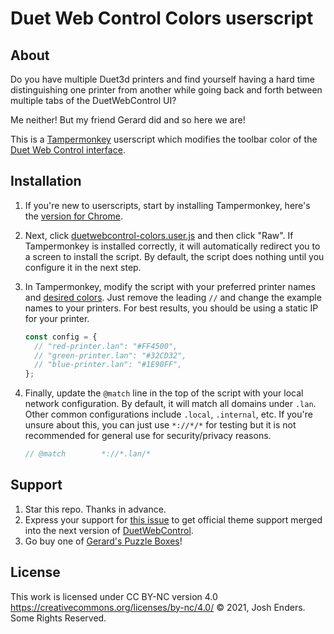# Duet Web Control Colors userscript

## About

Do you have multiple Duet3d printers and find yourself having a hard time distinguishing one printer from another while going back and forth between multiple tabs of the DuetWebControl UI?

Me neither! But my friend Gerard did and so here we are!

This is a [Tampermonkey](https://www.tampermonkey.net) userscript which modifies the toolbar color of the [Duet Web Control interface](https://github.com/Duet3D/DuetWebControl).

## Installation

1. If you're new to userscripts, start by installing Tampermonkey, here's the [version for Chrome](https://chrome.google.com/webstore/detail/tampermonkey/dhdgffkkebhmkfjojejmpbldmpobfkfo?hl=en).

2. Next, click [duetwebcontrol-colors.user.js](duetwebcontrol-colors.user.js) and then click "Raw". If Tampermonkey is installed correctly, it will automatically redirect you to a screen to install the script. By default, the script does nothing until you configure it in the next step.

3. In Tampermonkey, modify the script with your preferred printer names and [desired colors](https://htmlcolorcodes.com). Just remove the leading `//` and change the example names to your printers. For best results, you should be using a static IP for your printer.

   ```javascript
   const config = {
     // "red-printer.lan": "#FF4500",
     // "green-printer.lan": "#32CD32",
     // "blue-printer.lan": "#1E90FF",
   };
   ```

4. Finally, update the `@match` line in the top of the script with your local network configuration. By default, it will match all domains under `.lan`. Other common configurations include `.local`, `.internal`, etc. If you're unsure about this, you can just use `*://*/*` for testing but it is not recommended for general use for security/privacy reasons.

   ```javascript
   // @match        *://*.lan/*
   ```

## Support

1. Star this repo. Thanks in advance.
2. Express your support for [this issue](https://github.com/Duet3D/DuetWebControl/issues/322) to get official theme support merged into the next version of [DuetWebControl](https://github.com/Duet3D/DuetWebControl).
3. Go buy one of [Gerard's Puzzle Boxes](https://bayoupuzzles.com)!

## License

This work is licensed under CC BY-NC version 4.0 https://creativecommons.org/licenses/by-nc/4.0/
© 2021, Josh Enders. Some Rights Reserved.

